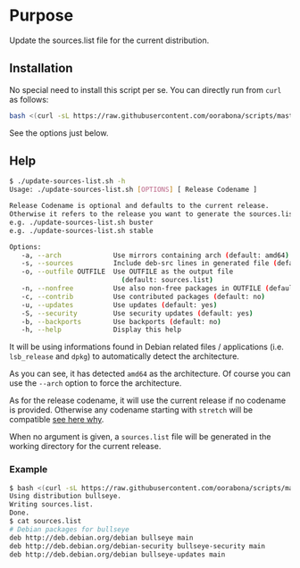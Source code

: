 # Purpose

Update the sources.list file for the current distribution.

## Installation

No special need to install this script per se.
You can directly run from `curl` as follows:

```bash
bash <(curl -sL https://raw.githubusercontent.com/oorabona/scripts/master/debian/update-sources-list.sh) -s -c -n stable
```

See the options just below.

## Help

```bash
$ ./update-sources-list.sh -h
Usage: ./update-sources-list.sh [OPTIONS] [ Release Codename ]

Release Codename is optional and defaults to the current release.
Otherwise it refers to the release you want to generate the sources.list for.
e.g. ./update-sources-list.sh buster
e.g. ./update-sources-list.sh stable

Options:
   -a, --arch             Use mirrors containing arch (default: amd64)
   -s, --sources          Include deb-src lines in generated file (default: no)
   -o, --outfile OUTFILE  Use OUTFILE as the output file
                            (default: sources.list)
   -n, --nonfree          Use also non-free packages in OUTFILE (default: no)
   -c, --contrib          Use contributed packages (default: no)
   -u, --updates          Use updates (default: yes)
   -S, --security         Use security updates (default: yes)
   -b, --backports        Use backports (default: no)
   -h, --help             Display this help
```

It will be using informations found in Debian related files / applications (i.e. `lsb_release` and `dpkg`) to automatically detect the architecture.

As you can see, it has detected `amd64` as the architecture.
Of course you can use the `--arch` option to force the architecture.

As for the release codename, it will use the current release if no codename is provided.
Otherwise any codename starting with `stretch` will be compatible [see here why](http://deb.debian.org/).

When no argument is given, a `sources.list` file will be generated in the working directory for the current release.

### Example

```bash
$ bash <(curl -sL https://raw.githubusercontent.com/oorabona/scripts/master/debian/update-sources-list.sh)               
Using distribution bullseye.
Writing sources.list.
Done.
$ cat sources.list
# Debian packages for bullseye
deb http://deb.debian.org/debian bullseye main 
deb http://deb.debian.org/debian-security bullseye-security main 
deb http://deb.debian.org/debian bullseye-updates main
```
